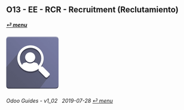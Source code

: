 ## O13 - EE - RCR - Recruitment (Reclutamiento)
#### [_&#x23CE; menu_](/o13/ee/o13-ee-guides_menu.md)  
### ![rcr](/doc/img/hr_recruitment.png)
	
###### Odoo Guides - v1_02 &nbsp; 2019-07-28  [_&#x23CE; menu_](/o13/ee/o13-ee-guides_menu.md)  
